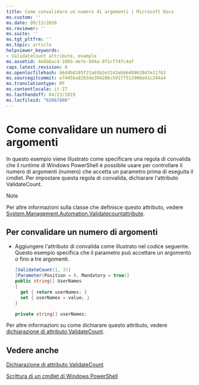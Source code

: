 ```yaml
---
title: Come convalidare un numero di argomenti | Microsoft Docs
ms.custom: ''
ms.date: 09/13/2016
ms.reviewer: ''
ms.suite: ''
ms.tgt_pltfrm: ''
ms.topic: article
helpviewer_keywords:
- ValidateCount attribute, example
ms.assetid: 4e6b6ac4-1003-4e7e-9d4a-9f1cf74fc4af
caps.latest.revision: 8
ms.openlocfilehash: b6ddb8185f21a65b2e3142ebb640962047e11763
ms.sourcegitcommit: e7445ba8203da304286c591ff513900ad1c244a4
ms.translationtype: MT
ms.contentlocale: it-IT
ms.lasthandoff: 04/23/2019
ms.locfileid: "62067808"
---
```

# <a name="how-to-validate-an-argument-count"></a>Come convalidare un numero di argomenti

In questo esempio viene illustrato come specificare una regola di convalida che il runtime di Windows PowerShell è possibile usare per controllare il numero di argomenti (numero) che accetta un parametro prima di eseguita il cmdlet. Per impostare questa regola di convalida, dichiarare l'attributo ValidateCount.

> [!NOTE]
> Per altre informazioni sulla classe che definisce questo attributo, vedere [System.Management.Automation.Validatecountattribute](/dotnet/api/System.Management.Automation.ValidateCountAttribute).

## <a name="to-validate-an-argument-count"></a>Per convalidare un numero di argomenti

- Aggiungere l'attributo di convalida come illustrato nel codice seguente. Questo esempio specifica che il parametro può accettare un argomento o fino a tre argomenti.

    ```csharp
    [ValidateCount(1, 3)]
    [Parameter(Position = 0, Mandatory = true)]
    public string[] UserNames
    {
      get { return userNames; }
      set { userNames = value; }
    }

    private string[] userNames;
    ```

Per altre informazioni su come dichiarare questo attributo, vedere [dichiarazione di attributo ValidateCount](./validatecount-attribute-declaration.md).

## <a name="see-also"></a>Vedere anche

[Dichiarazione di attributo ValidateCount](./validatecount-attribute-declaration.md)

[Scrittura di un cmdlet di Windows PowerShell](./writing-a-windows-powershell-cmdlet.md)
